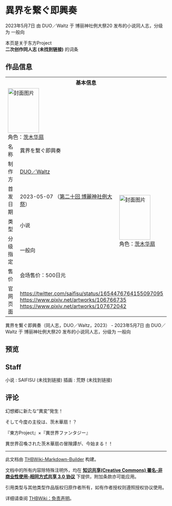 # 異界を繋ぐ即興奏

<!-- source html: G:\repos\THBWiki-Markdown-Builder\THBWikiMarkdown\Temp\main\9\9c\ns0%3A%E7%95%B0%E7%95%8C%E3%82%92%E7%B9%8B%E3%81%90%E5%8D%B3%E8%88%88%E5%A5%8F.html -->

2023年5月7日 由 DUO／Waltz 于 博丽神社例大祭20 发布的小说同人志，分级为 一般向

本页是关于东方Project  
 **二次创作同人志 (未找到链接)** 的词条

## 作品信息

<table><tbody><tr><th colspan="3">基本信息</th></tr><tr><td class="cover-artwork-mobile" colspan="2"><a href="./文件-異界を繋ぐ即興奏封面.jpg.md" class="image" title="封面图片"><img alt="封面图片" src="https://upload.thwiki.cc/thumb/5/5e/%E7%95%B0%E7%95%8C%E3%82%92%E7%B9%8B%E3%81%90%E5%8D%B3%E8%88%88%E5%A5%8F%E5%B0%81%E9%9D%A2.jpg/97px-%E7%95%B0%E7%95%8C%E3%82%92%E7%B9%8B%E3%81%90%E5%8D%B3%E8%88%88%E5%A5%8F%E5%B0%81%E9%9D%A2.jpg" decoding="async" loading="lazy" width="97" height="140" srcset="https://upload.thwiki.cc/thumb/5/5e/%E7%95%B0%E7%95%8C%E3%82%92%E7%B9%8B%E3%81%90%E5%8D%B3%E8%88%88%E5%A5%8F%E5%B0%81%E9%9D%A2.jpg/146px-%E7%95%B0%E7%95%8C%E3%82%92%E7%B9%8B%E3%81%90%E5%8D%B3%E8%88%88%E5%A5%8F%E5%B0%81%E9%9D%A2.jpg 1.5x, https://upload.thwiki.cc/thumb/5/5e/%E7%95%B0%E7%95%8C%E3%82%92%E7%B9%8B%E3%81%90%E5%8D%B3%E8%88%88%E5%A5%8F%E5%B0%81%E9%9D%A2.jpg/194px-%E7%95%B0%E7%95%8C%E3%82%92%E7%B9%8B%E3%81%90%E5%8D%B3%E8%88%88%E5%A5%8F%E5%B0%81%E9%9D%A2.jpg 2x" data-file-width="631" data-file-height="909"></a><div class="cover-char">角色：<a href="./茨木华扇.md" title="茨木华扇">茨木华扇</a></div></td>
</tr><tr><td class="label">名称</td><td colspan="2"> 異界を繋ぐ即興奏 </td></tr><tr><td class="label">制作方</td><td><a href="./DUO／Waltz.md" title="DUO／Waltz">DUO／Waltz</a></td><td class="cover-artwork" rowspan="5" style="min-width:140px;"><a href="./文件-異界を繋ぐ即興奏封面.jpg.md" class="image" title="封面图片"><img alt="封面图片" src="https://upload.thwiki.cc/thumb/5/5e/%E7%95%B0%E7%95%8C%E3%82%92%E7%B9%8B%E3%81%90%E5%8D%B3%E8%88%88%E5%A5%8F%E5%B0%81%E9%9D%A2.jpg/97px-%E7%95%B0%E7%95%8C%E3%82%92%E7%B9%8B%E3%81%90%E5%8D%B3%E8%88%88%E5%A5%8F%E5%B0%81%E9%9D%A2.jpg" decoding="async" loading="lazy" width="97" height="140" srcset="https://upload.thwiki.cc/thumb/5/5e/%E7%95%B0%E7%95%8C%E3%82%92%E7%B9%8B%E3%81%90%E5%8D%B3%E8%88%88%E5%A5%8F%E5%B0%81%E9%9D%A2.jpg/146px-%E7%95%B0%E7%95%8C%E3%82%92%E7%B9%8B%E3%81%90%E5%8D%B3%E8%88%88%E5%A5%8F%E5%B0%81%E9%9D%A2.jpg 1.5x, https://upload.thwiki.cc/thumb/5/5e/%E7%95%B0%E7%95%8C%E3%82%92%E7%B9%8B%E3%81%90%E5%8D%B3%E8%88%88%E5%A5%8F%E5%B0%81%E9%9D%A2.jpg/194px-%E7%95%B0%E7%95%8C%E3%82%92%E7%B9%8B%E3%81%90%E5%8D%B3%E8%88%88%E5%A5%8F%E5%B0%81%E9%9D%A2.jpg 2x" data-file-width="631" data-file-height="909"></a><div class="cover-char">角色：<a href="./茨木华扇.md" title="茨木华扇">茨木华扇</a></div></td>
</tr><tr><td class="label">首发日期</td><td>2023-05-07&#160;（<a href="/展会作品列表?e=%E5%8D%9A%E4%B8%BD%E7%A5%9E%E7%A4%BE%E4%BE%8B%E5%A4%A7%E7%A5%AD%2320">第二十回 博麗神社例大祭</a>）</td></tr><tr><td class="label">类型</td><td>小说</td></tr><tr><td class="label">分级指定</td><td>一般向</td></tr><tr><td class="label">售价</td><td>会场售价：500日元</td></tr>
<tr><td class="label">官网页面</td><td colspan="2"><a rel="nofollow" class="external free" href="https://twitter.com/saifisu/status/1654476764155097095">https://twitter.com/saifisu/status/1654476764155097095</a><br><a rel="nofollow" class="external free" href="https://www.pixiv.net/artworks/106766735">https://www.pixiv.net/artworks/106766735</a><br><a rel="nofollow" class="external free" href="https://www.pixiv.net/artworks/107672042">https://www.pixiv.net/artworks/107672042</a></td></tr></tbody></table>

異界を繋ぐ即興奏（同人志，DUO／Waltz，2023） - 2023年5月7日 由 DUO／Waltz 于 博丽神社例大祭20 发布的小说同人志，分级为 一般向

## 预览

## Staff
小说
: SAIFISU (未找到链接)
插画
: 荒野 (未找到链接)


## 评论

  
幻想郷に新たな“異変”発生！  

そして今度の主役は、茨木華扇！？  

  

『東方Project』×『異世界ファンタジー』  

  

異世界召喚された茨木華扇の冒険譚が、今始まる！！
  







---

此文档由 [THBWiki-Markdown-Builder](https://github.com/Delsin-Yu/THBWiki-Markdown-Builder) 构建。

文档中的所有内容除特殊注明外，均在 [**知识共享(Creative Commons) 署名-非商业性使用-相同方式共享 3.0 协议**](https://creativecommons.org/licenses/by-sa/3.0/deed.zh-hans) 下提供，附加条款亦可能应用。

引用类型与其他类型作品版权归原作者所有，如有作者授权则遵照授权协议使用。

详细请查阅 [THBWiki：免责声明](https://thbwiki.cc/THBWiki:%E5%85%8D%E8%B4%A3%E5%A3%B0%E6%98%8E)。

